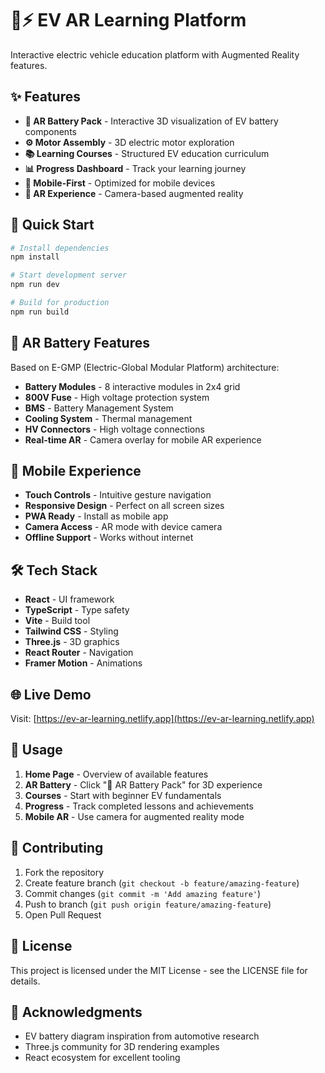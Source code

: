 # 🚗⚡ EV AR Learning Platform

Interactive electric vehicle education platform with Augmented Reality features.

## ✨ Features

- **🔋 AR Battery Pack** - Interactive 3D visualization of EV battery components
- **⚙️ Motor Assembly** - 3D electric motor exploration
- **📚 Learning Courses** - Structured EV education curriculum
- **📊 Progress Dashboard** - Track your learning journey
- **📱 Mobile-First** - Optimized for mobile devices
- **🥽 AR Experience** - Camera-based augmented reality

## 🚀 Quick Start

```bash
# Install dependencies
npm install

# Start development server
npm run dev

# Build for production
npm run build
```

## 🎯 AR Battery Features

Based on E-GMP (Electric-Global Modular Platform) architecture:

- **Battery Modules** - 8 interactive modules in 2x4 grid
- **800V Fuse** - High voltage protection system
- **BMS** - Battery Management System
- **Cooling System** - Thermal management
- **HV Connectors** - High voltage connections
- **Real-time AR** - Camera overlay for mobile AR experience

## 📱 Mobile Experience

- **Touch Controls** - Intuitive gesture navigation
- **Responsive Design** - Perfect on all screen sizes
- **PWA Ready** - Install as mobile app
- **Camera Access** - AR mode with device camera
- **Offline Support** - Works without internet

## 🛠 Tech Stack

- **React** - UI framework
- **TypeScript** - Type safety
- **Vite** - Build tool
- **Tailwind CSS** - Styling
- **Three.js** - 3D graphics
- **React Router** - Navigation
- **Framer Motion** - Animations

## 🌐 Live Demo

Visit: [https://ev-ar-learning.netlify.app](https://ev-ar-learning.netlify.app)

## 📖 Usage

1. **Home Page** - Overview of available features
2. **AR Battery** - Click "🔋 AR Battery Pack" for 3D experience
3. **Courses** - Start with beginner EV fundamentals
4. **Progress** - Track completed lessons and achievements
5. **Mobile AR** - Use camera for augmented reality mode

## 🤝 Contributing

1. Fork the repository
2. Create feature branch (`git checkout -b feature/amazing-feature`)
3. Commit changes (`git commit -m 'Add amazing feature'`)
4. Push to branch (`git push origin feature/amazing-feature`)
5. Open Pull Request

## 📄 License

This project is licensed under the MIT License - see the LICENSE file for details.

## 🙏 Acknowledgments

- EV battery diagram inspiration from automotive research
- Three.js community for 3D rendering examples
- React ecosystem for excellent tooling
